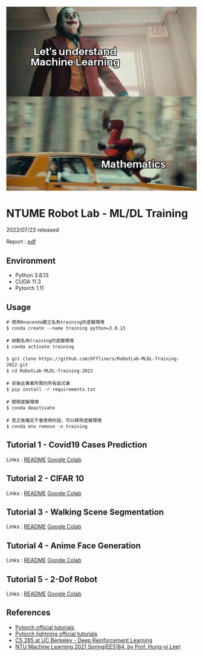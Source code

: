 ![meme](meme.jpg)

# NTUME Robot Lab - ML/DL Training
2022/07/23 released

Report : [pdf](20220723_training.pdf)

## Environment
* Python 3.8.13
* CUDA 11.3
* Pytorch 1.11

## Usage
```shell
# 使用Anaconda建立名為training的虛擬環境
$ conda create --name training python=3.8.13

# 啟動名為training的虛擬環境
$ conda activate training

$ git clone https://github.com/Offliners/RobotLab-MLDL-Training-2022.git
$ cd RobotLab-MLDL-Training-2022

# 安裝此專案所需的所有函式庫
$ pip install -r requirements.txt

# 關閉虛擬環境
$ conda deactivate

# 若之後確定不會使用的話，可以移除虛擬環境
$ conda env remove -n training
```

## Tutorial 1 - Covid19 Cases Prediction

Links : [README]() [Google Colab]() 

## Tutorial 2 - CIFAR 10

Links : [README]() [Google Colab]() 

## Tutorial 3 - Walking Scene Segmentation

Links : [README]() [Google Colab]() 

## Tutorial 4 - Anime Face Generation

Links : [README]() [Google Colab]() 

## Tutorial 5 - 2-Dof Robot

Links : [README]() [Google Colab]() 

## References
* [Pytorch official tutorials](https://pytorch.org/tutorials/)
* [Pytorch lightning official tutorials](https://www.pytorchlightning.ai/tutorials)
* [CS 285 at UC Berkeley - Deep Reinforcement Learning](https://rail.eecs.berkeley.edu/deeprlcourse/)
* [NTU Machine Learning 2021 Spring(EE5184, by Prof. Hung-yi Lee)](https://speech.ee.ntu.edu.tw/~hylee/ml/2021-spring.php)